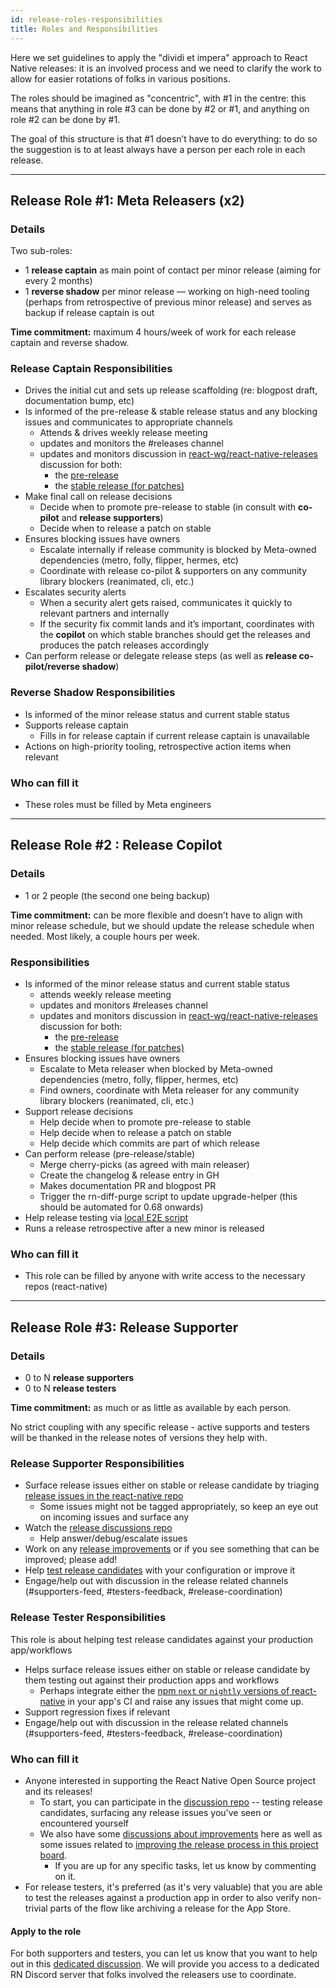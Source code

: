 ```yaml
---
id: release-roles-responsibilities
title: Roles and Responsibilities
---
```


Here we set guidelines to apply the "dividi et impera" approach to React Native releases: it is an involved process and we need to clarify the work to allow for easier rotations of folks in various positions.

The roles should be imagined as "concentric", with #1 in the centre: this means that anything in role #3 can be done by #2 or #1, and anything on role #2 can be done by #1.

The goal of this structure is that #1 doesn’t have to do everything: to do so the suggestion is to at least always have a person per each role in each release.

---

## Release Role #1: Meta Releasers (x2)

### Details

Two sub-roles:

- 1 **release captain** as main point of contact per minor release (aiming for every 2 months)
- 1 **reverse shadow** per minor release — working on high-need tooling (perhaps from retrospective of previous minor release) and serves as backup if release captain is out

**Time commitment:** maximum 4 hours/week of work for each release captain and reverse shadow.

### Release Captain Responsibilities

- Drives the initial cut and sets up release scaffolding (re: blogpost draft, documentation bump, etc)
- Is informed of the pre-release & stable release status and any blocking issues and communicates to appropriate channels
  - Attends & drives weekly release meeting
  - updates and monitors the #releases channel
  - updates and monitors discussion in [react-wg/react-native-releases](https://github.com/reactwg/react-native-releases/discussions) discussion for both:
    - the [pre-release](https://github.com/reactwg/react-native-releases/discussions/categories/releases)
    - the [stable release (for patches)](https://github.com/reactwg/react-native-releases/discussions/categories/patches)
- Make final call on release decisions
  - Decide when to promote pre-release to stable (in consult with **co-pilot** and **release supporters**)
  - Decide when to release a patch on stable
- Ensures blocking issues have owners
  - Escalate internally if release community is blocked by Meta-owned dependencies (metro, folly, flipper, hermes, etc)
  - Coordinate with release co-pilot & supporters on any community library blockers (reanimated, cli, etc.)
- Escalates security alerts
  - When a security alert gets raised, communicates it quickly to relevant partners and internally
  - If the security fix commit lands and it’s important, coordinates with the **copilot** on which stable branches should get the releases and produces the patch releases accordingly
- Can perform release or delegate release steps (as well as **release co-pilot/reverse shadow**)

### Reverse Shadow Responsibilities

- Is informed of the minor release status and current stable status
- Supports release captain
  - Fills in for release captain if current release captain is unavailable
- Actions on high-priority tooling, retrospective action items when relevant

### Who can fill it

- These roles must be filled by Meta engineers

---

## Release Role #2 : Release Copilot

### Details

- 1 or 2 people (the second one being backup)

**Time commitment:** can be more flexible and doesn’t have to align with minor release schedule, but we should update the release schedule when needed. Most likely, a couple hours per week.

### Responsibilities

- Is informed of the minor release status and current stable status
  - attends weekly release meeting
  - updates and monitors #releases channel
  - updates and monitors discussion in [react-wg/react-native-releases](https://github.com/reactwg/react-native-releases/discussions) discussion for both:
    - the [pre-release](https://github.com/reactwg/react-native-releases/discussions/categories/releases)
    - the [stable release (for patches)](https://github.com/reactwg/react-native-releases/discussions/categories/patches)
- Ensures blocking issues have owners
  - Escalate to Meta releaser when blocked by Meta-owned dependencies (metro, folly, flipper, hermes, etc)
  - Find owners, coordinate with Meta releaser for any community library blockers (reanimated, cli, etc.)
- Support release decisions
  - Help decide when to promote pre-release to stable
  - Help decide when to release a patch on stable
  - Help decide which commits are part of which release
- Can perform release (pre-release/stable)
  - Merge cherry-picks (as agreed with main releaser)
  - Create the changelog & release entry in GH
  - Makes documentation PR and blogpost PR
  - Trigger the rn-diff-purge script to update upgrade-helper (this should be automated for 0.68 onwards)
- Help release testing via [local E2E script](/contributing/release-testing)
- Runs a release retrospective after a new minor is released

### Who can fill it

- This role can be filled by anyone with write access to the necessary repos (react-native)

---

## Release Role #3: Release Supporter

### Details

- 0 to N **release supporters**
- 0 to N **release testers**

**Time commitment:** as much or as little as available by each person.

No strict coupling with any specific release - active supports and testers will be thanked in the release notes of versions they help with.

### Release Supporter Responsibilities

- Surface release issues either on stable or release candidate by triaging [release issues in the react-native repo](https://github.com/facebook/react-native/labels?q=release)
  - Some issues might not be tagged appropriately, so keep an eye out on incoming issues and surface any
- Watch the [release discussions repo](https://github.com/reactwg/react-native-releases/discussions)
  - Help answer/debug/escalate issues
- Work on any [release improvements](https://github.com/facebook/react-native/projects/18) or if you see something that can be improved; please add!
- Help [test release candidates](/contributing/release-testing) with your configuration or improve it
- Engage/help out with discussion in the release related channels (#supporters-feed, #testers-feedback, #release-coordination)

### Release Tester Responsibilities

This role is about helping test release candidates against your production app/workflows

- Helps surface release issues either on stable or release candidate by them testing out against their production apps and workflows
  - Perhaps integrate either the [npm `next` or `nightly` versions of react-native](https://www.npmjs.com/package/react-native) in your app's CI and raise any issues that might come up.
- Support regression fixes if relevant
- Engage/help out with discussion in the release related channels (#supporters-feed, #testers-feedback, #release-coordination)

### Who can fill it

- Anyone interested in supporting the React Native Open Source project and its releases!
  - To start, you can participate in the [discussion repo](https://github.com/reactwg/react-native-releases/discussions) -- testing release candidates, surfacing any release issues you've seen or encountered yourself
  - We also have some [discussions about improvements](https://github.com/reactwg/react-native-releases/discussions/categories/improvements) here as well as some issues related to [improving the release process in this project board](https://github.com/facebook/react-native/projects/18).
    - If you are up for any specific tasks, let us know by commenting on it.
- For release testers, it's preferred (as it's very valuable) that you are able to test the releases against a production app in order to also verify non-trivial parts of the flow like archiving a release for the App Store.

#### Apply to the role

For both supporters and testers, you can let us know that you want to help out in this [dedicated discussion](https://github.com/reactwg/react-native-releases/discussions/11). We will provide you access to a dedicated RN Discord server that folks involved the releasers use to coordinate.
